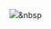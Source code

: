 <img src="https://img.shields.io/badge/Python-3766AB?style=flat-square&logo=Python&logoColor=white"/></a>&nbsp 